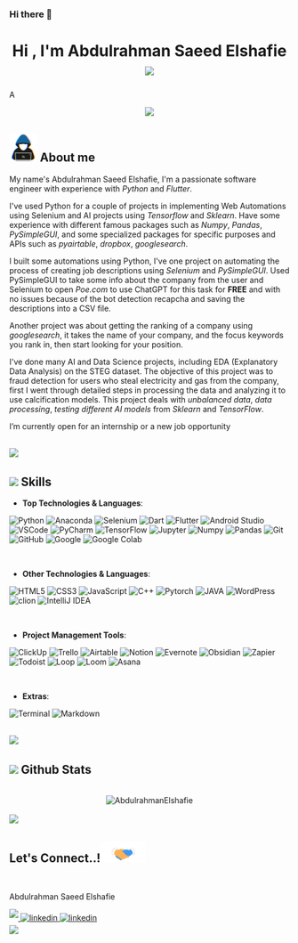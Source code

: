 ### Hi there 👋

<h1 align="center"><b>Hi , I'm Abdulrahman Saeed Elshafie </b><img src="https://media.giphy.com/media/hvRJCLFzcasrR4ia7z/giphy.gif" width="35"></h1>
<!--  -->A
<p align="center">
  <a href="https://github.com/DenverCoder1/readme-typing-svg"><img src="https://readme-typing-svg.herokuapp.com?font=Time+New+Roman&color=cyan&size=25&center=true&vCenter=true&width=600&height=100&lines=😊السلام+عليكم+و+رحمة+اللّه+و+بركاته,;Senior+Computer+Science+Student👨‍🎓,;Passionate+Python+Developer🐍,;Self-Learning+Flutter+Developer📖,;Project+Management+,+Productivity+Nerd📚;"></a>
</p>

## <picture><img src = "https://github.com/0xAbdulKhalid/0xAbdulKhalid/raw/main/assets/mdImages/about_me.gif" width = 50px></picture> **About me**
My name's Abdulrahman Saeed Elshafie, I'm a passionate software engineer with experience with *Python* and *Flutter*. 

I've used Python for a couple of projects in implementing Web Automations using Selenium and AI projects using *Tensorflow* and *Sklearn*. Have some experience with different famous packages such as *Numpy*, *Pandas*, *PySimpleGUI*, and some specialized packages for specific purposes and APIs such as *pyairtable*, *dropbox*, *googlesearch*.

I built some automations using Python, I've one project on automating the process of creating job descriptions using *Selenium* and *PySimpleGUI*. Used PySimpleGUI to take some info about the company from the user and Selenium to open *Poe.com* to use ChatGPT for this task for **FREE** and with no issues because of the bot detection recapcha and saving the descriptions into a CSV file. 

Another project was about getting the ranking of a company using *googlesearch*, it takes the name of your company, and the focus keywords you rank in, then start looking for your position. 

I've done many AI and Data Science projects, including EDA (Explanatory Data Analysis) on the STEG dataset. The objective of this project was to fraud detection for users who steal electricity and gas from the company, first I went through detailed steps in processing the data and analyzing it to use calcification models. This project deals with *unbalanced data*, *data processing*, *testing different AI models* from *Sklearn* and *TensorFlow*.


I’m currently open for an internship or a new job opportunity

<br>
<img src="https://user-images.githubusercontent.com/73097560/115834477-dbab4500-a447-11eb-908a-139a6edaec5c.gif">
<br>


## <img src="https://media2.giphy.com/media/QssGEmpkyEOhBCb7e1/giphy.gif?cid=ecf05e47a0n3gi1bfqntqmob8g9aid1oyj2wr3ds3mg700bl&rid=giphy.gif" width ="25"><b> Skills</b>

<p align="center">

- **Top Technologies & Languages**:


![Python](https://img.shields.io/badge/Python%20-%233776AB?style=for-the-badge&logo=python&logoColor=white)
![Anaconda](https://img.shields.io/badge/Anaconda%20-%2344A833?style=for-the-badge&logo=anaconda&logoColor=white)
![Selenium](https://img.shields.io/badge/Selenium%20-%2343B02A?style=for-the-badge&logo=Selenium&logoColor=white)
![Dart](https://img.shields.io/badge/Dart%20-%230175C2?logo=dart&style=for-the-badge&logoColor=white)
![Flutter](https://img.shields.io/badge/Flutter%20-%2302569B?logo=flutter&style=for-the-badge&logoColor=white)
![Android Studio](https://img.shields.io/badge/Android%20Studio%20-%2303DDC84?logo=androidstudio&style=for-the-badge&logoColor=white)
![VSCode](https://img.shields.io/badge/VSCode%20-%23007ACC?logo=visualstudiocode&style=for-the-badge&logoColor=white)
![PyCharm](https://img.shields.io/badge/PyCharm%20-%23000000?logo=PyCharm&style=for-the-badge&logoColor=white)
![TensorFlow](https://img.shields.io/badge/TensorFlow%20-%23FF6F00?logo=TensorFlow&style=for-the-badge&logoColor=white)
![Jupyter](https://img.shields.io/badge/Jupyter%20-%23F37626?logo=jupyter&style=for-the-badge&logoColor=white)
![Numpy](https://img.shields.io/badge/Numpy%20-%23013243?logo=numpy&style=for-the-badge&logoColor=white)
![Pandas](https://img.shields.io/badge/Pandas%20-%23150458?logo=pandas&style=for-the-badge&logoColor=white)
![Git](https://img.shields.io/badge/git-%23F05033.svg?style=for-the-badge&logo=git&logoColor=white)
![GitHub](https://img.shields.io/badge/github-%23121011.svg?style=for-the-badge&logo=github&logoColor=white)
![Google](https://img.shields.io/badge/google-%234285F4.svg?style=for-the-badge&logo=google&logoColor=white)
![Google Colab](https://img.shields.io/badge/Google%20Colab-%23F9AB00.svg?style=for-the-badge&logo=googlecolab&logoColor=white)
  
 <br>   

- **Other Technologies & Languages**:


![HTML5](https://img.shields.io/badge/HTML5%20-%23E34F26.svg?style=for-the-badge&logo=html5&logoColor=white)
![CSS3](https://img.shields.io/badge/CSS%20-%231572B6.svg?style=for-the-badge&logo=css3&logoColor=white)
![JavaScript](https://img.shields.io/badge/JavaScript%20-%23F7DF1E.svg?style=for-the-badge&logo=javascript&logoColor=black)
![C++](https://img.shields.io/badge/C++%20-%2300599C.svg?style=for-the-badge&logo=c%2B%2B&logoColor=white)
![Pytorch](https://img.shields.io/badge/Pytorch%20-%23EE4C2C?style=for-the-badge&logo=pytorch&logoColor=white)
![JAVA](https://img.shields.io/badge/JAVA%20-%2300599C.svg?style=for-the-badge&logo=java&logoColor=white)
![WordPress](https://img.shields.io/badge/WordPress%20-%2321759B.svg?style=for-the-badge&logo=wordpress&logoColor=white)
![clion](https://img.shields.io/badge/CLion%20-%23000000?style=for-the-badge&logo=clion&logoColor=white)
![IntelliJ IDEA](https://img.shields.io/badge/IntelliJ%20IDEA-%23000000?style=for-the-badge&&logoColor=white)

<br>

- **Project Management Tools**:


![ClickUp](https://img.shields.io/badge/clickup-%237B68EE?style=for-the-badge&logo=clickup&logoColor=white)
![Trello](https://img.shields.io/badge/Trello-%230052CC?style=for-the-badge&logo=trello&logoColor=white)
![Airtable](https://img.shields.io/badge/Airtable-%2318BFFF?style=for-the-badge&logo=airtable&logoColor=white)
![Notion](https://img.shields.io/badge/Notion-%23000000?style=for-the-badge&logo=notion&logoColor=white)
![Evernote](https://img.shields.io/badge/Evernote-%2300A82D?style=for-the-badge&logo=evernote&logoColor=white)
![Obsidian](https://img.shields.io/badge/Obsidian-%237C3AED?style=for-the-badge&logo=obsidian&logoColor=white)
![Zapier](https://img.shields.io/badge/Zapier-%23FF4F00?style=for-the-badge&logo=zapier&logoColor=white)
![Todoist](https://img.shields.io/badge/Todoist-%23E44332?style=for-the-badge&logo=todoist&logoColor=white)
![Loop](https://img.shields.io/badge/Loop-%23F29400?style=for-the-badge&logoColor=white)
![Loom](https://img.shields.io/badge/Loom-%23625DF5?style=for-the-badge&logoColor=white)
![Asana](https://img.shields.io/badge/Asana-%23F06A6A?style=for-the-badge&logoColor=white)

<br>

- **Extras**:


![Terminal](https://img.shields.io/badge/Terminal-%23054020?style=for-the-badge&logo=gnu-bash&logoColor=white)
![Markdown](https://img.shields.io/badge/markdown-%23000000.svg?style=for-the-badge&logo=markdown&logoColor=white)   


</p>


<br>
<img src="https://user-images.githubusercontent.com/73097560/115834477-dbab4500-a447-11eb-908a-139a6edaec5c.gif">
<br>


## <img src="https://media.giphy.com/media/iY8CRBdQXODJSCERIr/giphy.gif" width="35"><b> Github Stats </b>
<br>

<div align="center">
  <img src="https://github-readme-stats.vercel.app/api/top-langs?username=AbdulrahmanElshafie&show_icons=true&locale=en&layout=compact&line_height=20&title_color=7A7ADB&icon_color=2234AE&text_color=D3D3D3&bg_color=0,000000,130F40" width="375"  alt="AbdulrahmanElshafie"/>
</div>

<br>
<img src="https://user-images.githubusercontent.com/73097560/115834477-dbab4500-a447-11eb-908a-139a6edaec5c.gif">
<br>

## <b> Let's Connect..!</b><img src="https://github.com/0xAbdulKhalid/0xAbdulKhalid/raw/main/assets/mdImages/handshake.gif" width ="80">
<br>

Abdulrahman Saeed Elshafie

<a href="mailto:sabdo6177@gmail.com" target="_blank">
<img src="https://img.shields.io/badge/gmail:Abdulrahman Saeed Elshafie-%23EA4335?style=for-the-badge&logo=gmail&logoColor=white" t=mail style="margin-bottom: 5px;" />
</a>

<a href="https://www.linkedin.com/in/abdulrahman-saeed-elshafie/" target="_blank">
<img src="https://img.shields.io/badge/linkedin: A Software Engineer Seeking Software Innovative Challenges-%2300acee.svg?color=0A66C2&style=for-the-badge&logo=linkedin&logoColor=white" alt=linkedin style="margin-bottom: 5px;"/>
</a>

<a href="https://www.linkedin.com/in/abdulrahman-elshafie/" target="_blank">
<img src="https://img.shields.io/badge/linkedin: A SEO & Google Ads Specialist at Techmart-%2300acee.svg?color=0A66C2&style=for-the-badge&logo=linkedin&logoColor=white" alt=linkedin style="margin-bottom: 5px;"/>
</a>

<br>
<img src="https://user-images.githubusercontent.com/73097560/115834477-dbab4500-a447-11eb-908a-139a6edaec5c.gif">
<br>


